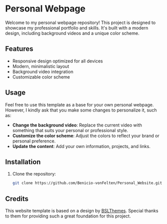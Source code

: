 # Personal Webpage

Welcome to my personal webpage repository! This project is designed to showcase my professional portfolio and skills. It's built with a modern design, including background videos and a unique color scheme.

## Features

- Responsive design optimized for all devices
- Modern, minimalistic layout
- Background video integration
- Customizable color scheme

## Usage

Feel free to use this template as a base for your own personal webpage. However, I kindly ask that you make some changes to personalize it, such as:

- **Change the background video**: Replace the current video with something that suits your personal or professional style.
- **Customize the color scheme**: Adjust the colors to reflect your brand or personal preference.
- **Update the content**: Add your own information, projects, and links.

## Installation

1. Clone the repository:
   ```bash
   git clone https://github.com/Benicio-vonFelten/Personal_Website.git

## Credits

This website template is based on a design by [BSLThemes](https://themeforest.net/user/bslthemes). Special thanks to them for providing such a great foundation for this project.
